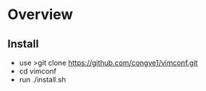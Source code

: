 # Overview

## Install

* use >git clone https://github.com/congve1/vimconf.git
* cd vimconf
* run ./install.sh

